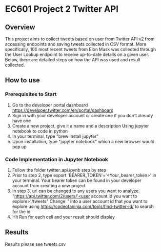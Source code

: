 # EC601 Project 2 Twitter API

## Overview
This project aims to collect tweets based on user from Twitter API v2 from accessing endpoints and saving tweets collected in CSV format. More specifically, 100 most recent tweets from Elon Musk was collected through the User Lookup endpoint to receive up-to-date details on a given user. Below, there are detailed steps on how the API was used and result collected.

## How to use
### Prerequisites to Start
1) Go to the developer portal dashboard https://developer.twitter.com/en/portal/dashboard 
2) Sign in with your developer account or create one if you don't already have one
3) Create a new project, give it a name and a description
Using jupyter notebook to code in python
4) In your terminal, type "brew install jupyter"
5) Upon installation, type "jupyter notebook" which a new browser would pop up 

### Code Implementation in Jupyter Notebook
1) Follow the folder twitter_api.ipynb step by step 
2) Prior to step 2, type export 'BEARER_TOKEN'='<Your_bearer_token>' in your terminal. Your bearer token can be found in your developer account from creating a new project
3) In step 3, url can be changed to any users you want to analyze. 
"https://api.twitter.com/2/users/'<user account id you want to explore>'/tweets"
Change '<user account id you want to explore>' into a user account id that you want to explore using https://codeofaninja.com/tools/find-twitter-id/ to search for the id
4) Hit Run for each cell and your result should display

## Results
Results please see tweets.csv
